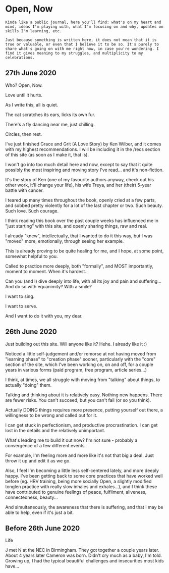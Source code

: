 # Open, Now

```
Kinda like a public journal, here you'll find: what's on my heart and mind, ideas I'm playing with, what I'm focusing on and why, updates on skills I'm learning, etc.

Just because something is written here, it does not mean that it is true or valuable, or even that I believe it to be so. It's purely to share what's going on with me right now, in case you're wondering. I find it gives meaning to my struggles, and multiplicity to my celebrations.
```

## 27th June 2020

Who? Open, Now.

Love until it hurts.


As I write this, all is quiet.

The cat scratches its ears, licks its own fur.

There's a fly dancing near me, just chilling.

Circles, then rest.


I've just finished Grace and Grit (A Love Story) by Ken Wilber, and it comes with my highest recommendations. I will be including it in the /recs section of this site (as soon as I make it, that is).

I won't go into too much detail here and now, except to say that it quite possibly the most inspiring and moving story I've read... and it's non-fiction.

It's the story of Ken (one of my favourite authors anyway, check out his other work, it'll change your life), his wife Treya, and her (their) 5-year battle with cancer.

I teared up many times throughout the book, openly cried at a few parts, and sobbed pretty violently for a lot of the last chapter or two. Such beauty. Such love. Such courage.


I think reading this book over the past couple weeks has influenced me in "just starting" with this site, and openly sharing things, raw and real.

I already "knew", intellectually, that I wanted to do it this way, but I was "moved" more, emotionally, through seeing her example.

This is already proving to be quite healing for me, and I hope, at some point, somewhat helpful to you.


Called to practice more deeply, both "formally", and MOST importantly, moment to moment. When it's hardest.

Can you (and I) dive deeply into life, with all its joy and pain and suffering... And do so with equanimity? With a smile?


I want to sing.

I want to serve.

And I want to do it with you, my dear.


## 26th June 2020

Just building out this site.
Will anyone like it?
Hehe. I already like it :)

Noticed a little self-judgement and/or remorse at not having moved from "learning phase" to "creation phase" sooner, particularly with the "core" section of the site, which I've been working on, on and off, for a couple years in various forms (paid program, free program, article series...)

I think, at times, we all struggle with moving from "talking" about things, to actually "doing" them.

Talking and thinking about it is relatively easy. Nothing new happens. There are fewer risks. You can't succeed, but you can't fail (or so you think).

Actually DOING things requires more presence, putting yourself out there, a willingness to be wrong and called out for it.

I can get stuck in perfectionism, and productive procrastination. I can get lost in the details and the relatively unimportant.

What's leading me to build it out now? I'm not sure - probably a convergence of a few different events.

For example, I'm feeling more and more like it's not that big a deal. Just throw it up and edit it as we go.

Also, I feel I'm becoming a little less self-centered lately, and more deeply happy. I've been getting back to some core practices that have worked well before (eg. HRV training, being more socially Open, a slightly modified tonglen practice with really slow inhales and exhales...), and I think these have contributed to genuine feelings of peace, fulfilment, aliveness, connectedness, beauty...

And simultaneously, the awareness that there is suffering, and that I may be able to help, even if it's just a bit.




## Before 26th June 2020

Life

J met N at the NEC in Birmingham.
They got together a couple years later.
About 4 years later Cameron was born.
Didn't cry much as a baby, I'm told.
Growing up, I had the typical beautiful challenges and insecurities most kids have... 





